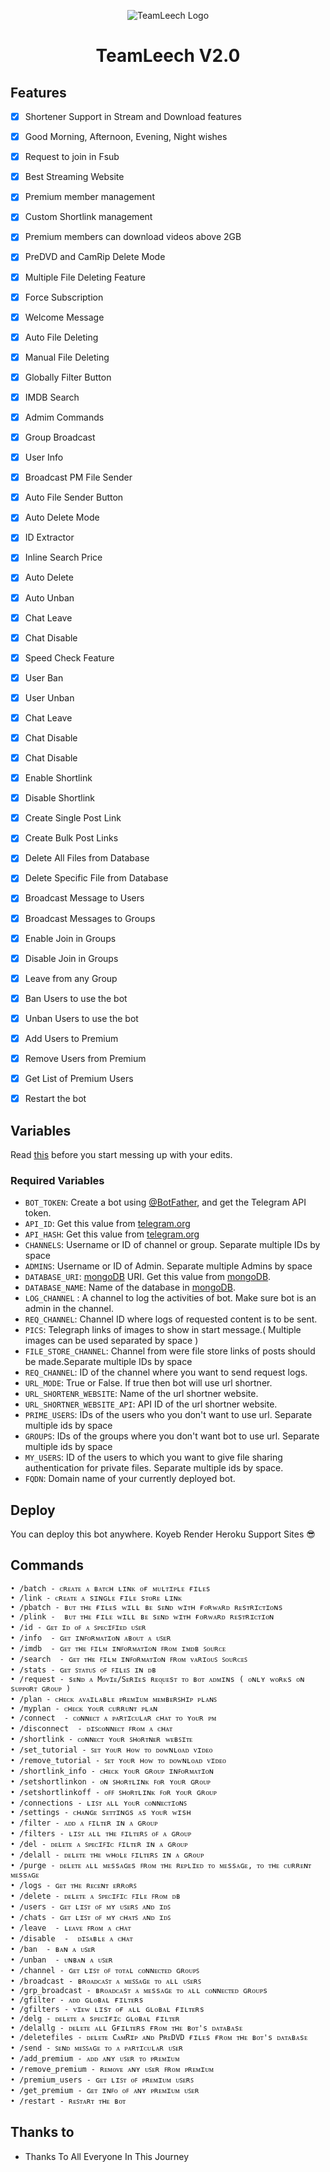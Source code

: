 <p align="center">
  <img src="https://te.legra.ph/file/ea0f5227e3c57ee6aa660.jpg" alt="TeamLeech Logo">
</p>
<h1 align="center">
  <b> TeamLeech V2.0 </b>
</h1>


## Features

- [x] Shortener Support in Stream and Download features
- [x] Good Morning, Afternoon, Evening, Night wishes
- [x] Request to join in Fsub
- [x] Best Streaming Website
- [x] Premium member management 
- [x] Custom Shortlink management 
- [x] Premium members can download videos above 2GB
- [x] PreDVD and CamRip Delete Mode
- [x] Multiple File Deleting Feature
- [x] Force Subscription
- [x] Welcome Message
- [x] Auto File Deleting
- [x] Manual File Deleting
- [x] Globally Filter Button
- [x] IMDB Search
- [x] Admim Commands
- [x] Group Broadcast
- [x] User Info
- [x] Broadcast PM File Sender
- [x] Auto File Sender Button
- [x] Auto Delete Mode
- [x] ID Extractor
- [x] Inline Search Price
- [x] Auto Delete
- [x] Auto Unban
- [x] Chat Leave
- [x] Chat Disable
- [x] Speed Check Feature
- [x] User Ban
- [x] User Unban
- [x] Chat Leave
- [x] Chat Disable
- [x] Chat Disable
- [x] Enable Shortlink
- [x] Disable Shortlink
- [x] Create Single Post Link
- [x] Create Bulk Post Links
- [x] Delete All Files from Database
- [x] Delete Specific File from Database
- [x] Broadcast Message to Users
- [x] Broadcast Messages to Groups
- [x] Enable Join in Groups
- [x] Disable Join in Groups
- [x] Leave from any Group
- [x] Ban Users to use the bot
- [x] Unban Users to use the bot
- [x] Add Users to Premium
- [x] Remove Users from Premium
- [x] Get List of Premium Users
- [x] Restart the bot


## Variables

Read [this](https://telegram.dog/sources_cods) before you start messing up with your edits.

### Required Variables
* `BOT_TOKEN`: Create a bot using [@BotFather](https://telegram.dog/BotFather), and get the Telegram API token.
* `API_ID`: Get this value from [telegram.org](https://my.telegram.org/apps)
* `API_HASH`: Get this value from [telegram.org](https://my.telegram.org/apps)
* `CHANNELS`: Username or ID of channel or group. Separate multiple IDs by space
* `ADMINS`: Username or ID of Admin. Separate multiple Admins by space
* `DATABASE_URI`: [mongoDB](https://www.mongodb.com) URI. Get this value from [mongoDB](https://www.mongodb.com).
* `DATABASE_NAME`: Name of the database in [mongoDB](https://www.mongodb.com).
* `LOG_CHANNEL` : A channel to log the activities of bot. Make sure bot is an admin in the channel.
* `REQ_CHANNEL`: Channel ID where logs of requested content is to be sent.
* `PICS`: Telegraph links of images to show in start message.( Multiple images can be used separated by space )
* `FILE_STORE_CHANNEL`: Channel from were file store links of posts should be made.Separate multiple IDs by space
* `REQ_CHANNEL`: ID of the channel where you want to send request logs.
* `URL_MODE`: True or False. If true then bot will use url shortner.
* `URL_SHORTENR_WEBSITE`: Name of the url shortner website.
* `URL_SHORTNER_WEBSITE_API`: API ID of the url shortner website.
* `PRIME_USERS`: IDs of the users who you don't want to use url. Separate multiple ids by space
* `GROUPS`: IDs of the groups where you don't want bot to use url. Separate multiple ids by space
* `MY_USERS`: ID of the users to which you want to give file sharing authentication for private files. Separate multiple ids by space.
* `FQDN`: Domain name of your currently deployed bot.


## Deploy
You can deploy this bot anywhere.
 Koyeb
 Render
 Heroku Support Sites 😎


## Commands
```
• /batch - ᴄʀᴇᴀᴛᴇ ᴀ ʙᴀᴛᴄʜ ʟɪɴᴋ ᴏғ ᴍᴜʟᴛɪᴘʟᴇ ғɪʟᴇs
• /link - ᴄʀᴇᴀᴛᴇ ᴀ sɪɴɢʟᴇ ғɪʟᴇ sᴛᴏʀᴇ ʟɪɴᴋ
• /pbatch - ʙᴜᴛ ᴛʜᴇ ғɪʟᴇs ᴡɪʟʟ ʙᴇ sᴇɴᴅ ᴡɪᴛʜ ғᴏʀᴡᴀʀᴅ ʀᴇsᴛʀɪᴄᴛɪᴏɴs
• /plink -  ʙᴜᴛ ᴛʜᴇ ғɪʟᴇ ᴡɪʟʟ ʙᴇ sᴇɴᴅ ᴡɪᴛʜ ғᴏʀᴡᴀʀᴅ ʀᴇsᴛʀɪᴄᴛɪᴏɴ
• /id - ɢᴇᴛ ɪᴅ ᴏꜰ ᴀ ꜱᴘᴇᴄɪꜰɪᴇᴅ ᴜꜱᴇʀ
• /info  - ɢᴇᴛ ɪɴꜰᴏʀᴍᴀᴛɪᴏɴ ᴀʙᴏᴜᴛ ᴀ ᴜꜱᴇʀ
• /imdb  - ɢᴇᴛ ᴛʜᴇ ꜰɪʟᴍ ɪɴꜰᴏʀᴍᴀᴛɪᴏɴ ꜰʀᴏᴍ ɪᴍᴅʙ ꜱᴏᴜʀᴄᴇ
• /search  - ɢᴇᴛ ᴛʜᴇ ꜰɪʟᴍ ɪɴꜰᴏʀᴍᴀᴛɪᴏɴ ꜰʀᴏᴍ ᴠᴀʀɪᴏᴜꜱ ꜱᴏᴜʀᴄᴇꜱ
• /stats - ɢᴇᴛ ꜱᴛᴀᴛᴜꜱ ᴏꜰ ꜰɪʟᴇꜱ ɪɴ ᴅʙ
• /request - sᴇɴᴅ ᴀ Mᴏᴠɪᴇ/Sᴇʀɪᴇs ʀᴇᴏ̨ᴜᴇsᴛ ᴛᴏ ʙᴏᴛ ᴀᴅᴍɪɴs ( ᴏɴʟʏ ᴡᴏʀᴋs ᴏɴ sᴜᴘᴘᴏʀᴛ ɢʀᴏᴜᴘ )
• /plan - ᴄʜᴇᴄᴋ ᴀᴠᴀɪʟᴀʙʟᴇ ᴘʀᴇᴍɪᴜᴍ ᴍᴇᴍʙᴇʀꜱʜɪᴘ ᴘʟᴀɴꜱ
• /myplan - ᴄʜᴇᴄᴋ ʏᴏᴜʀ ᴄᴜʀʀᴜɴᴛ ᴘʟᴀɴ
• /connect  - ᴄᴏɴɴᴇᴄᴛ ᴀ ᴘᴀʀᴛɪᴄᴜʟᴀʀ ᴄʜᴀᴛ ᴛᴏ ʏᴏᴜʀ ᴘᴍ
• /disconnect  - ᴅɪꜱᴄᴏɴɴᴇᴄᴛ ꜰʀᴏᴍ ᴀ ᴄʜᴀᴛ
• /shortlink - ᴄᴏɴɴᴇᴄᴛ ʏᴏᴜʀ ꜱʜᴏʀᴛɴᴇʀ ᴡᴇʙꜱɪᴛᴇ
• /set_tutorial - ꜱᴇᴛ ʏᴏᴜʀ ʜᴏᴡ ᴛᴏ ᴅᴏᴡɴʟᴏᴀᴅ ᴠɪᴅᴇᴏ
• /remove_tutorial - ꜱᴇᴛ ʏᴏᴜʀ ʜᴏᴡ ᴛᴏ ᴅᴏᴡɴʟᴏᴀᴅ ᴠɪᴅᴇᴏ
• /shortlink_info - ᴄʜᴇᴄᴋ ʏᴏᴜʀ ɢʀᴏᴜᴘ ɪɴꜰᴏʀᴍᴀᴛɪᴏɴ
• /setshortlinkon - ᴏɴ ꜱʜᴏʀᴛʟɪɴᴋ ꜰᴏʀ ʏᴏᴜʀ ɢʀᴏᴜᴘ
• /setshortlinkoff - ᴏꜰꜰ ꜱʜᴏʀᴛʟɪɴᴋ ꜰᴏʀ ʏᴏᴜʀ ɢʀᴏᴜᴘ
• /connections - ʟɪꜱᴛ ᴀʟʟ ʏᴏᴜʀ ᴄᴏɴɴᴇᴄᴛɪᴏɴꜱ
• /settings - ᴄʜᴀɴɢᴇ sᴇᴛᴛɪɴɢs ᴀs ʏᴏᴜʀ ᴡɪsʜ
• /filter - ᴀᴅᴅ ᴀ ꜰɪʟᴛᴇʀ ɪɴ ᴀ ɢʀᴏᴜᴘ
• /filters - ʟɪꜱᴛ ᴀʟʟ ᴛʜᴇ ꜰɪʟᴛᴇʀꜱ ᴏꜰ ᴀ ɢʀᴏᴜᴘ
• /del - ᴅᴇʟᴇᴛᴇ ᴀ ꜱᴘᴇᴄɪꜰɪᴄ ꜰɪʟᴛᴇʀ ɪɴ ᴀ ɢʀᴏᴜᴘ
• /delall - ᴅᴇʟᴇᴛᴇ ᴛʜᴇ ᴡʜᴏʟᴇ ꜰɪʟᴛᴇʀꜱ ɪɴ ᴀ ɢʀᴏᴜᴘ
• /purge - ᴅᴇʟᴇᴛᴇ ᴀʟʟ ᴍᴇssᴀɢᴇs ꜰʀᴏᴍ ᴛʜᴇ ʀᴇᴘʟɪᴇᴅ ᴛᴏ ᴍᴇssᴀɢᴇ, ᴛᴏ ᴛʜᴇ ᴄᴜʀʀᴇɴᴛ ᴍᴇssᴀɢᴇ
• /logs - ɢᴇᴛ ᴛʜᴇ ʀᴇᴄᴇɴᴛ ᴇʀʀᴏʀꜱ
• /delete - ᴅᴇʟᴇᴛᴇ ᴀ ꜱᴘᴇᴄɪꜰɪᴄ ꜰɪʟᴇ ꜰʀᴏᴍ ᴅʙ
• /users - ɢᴇᴛ ʟɪꜱᴛ ᴏꜰ ᴍʏ ᴜꜱᴇʀꜱ ᴀɴᴅ ɪᴅꜱ
• /chats - ɢᴇᴛ ʟɪꜱᴛ ᴏꜰ ᴍʏ ᴄʜᴀᴛꜱ ᴀɴᴅ ɪᴅꜱ
• /leave  - ʟᴇᴀᴠᴇ ꜰʀᴏᴍ ᴀ ᴄʜᴀᴛ
• /disable  -  ᴅɪꜱᴀʙʟᴇ ᴀ ᴄʜᴀᴛ
• /ban  - ʙᴀɴ ᴀ ᴜꜱᴇʀ
• /unban  - ᴜɴʙᴀɴ ᴀ ᴜꜱᴇʀ
• /channel - ɢᴇᴛ ʟɪꜱᴛ ᴏꜰ ᴛᴏᴛᴀʟ ᴄᴏɴɴᴇᴄᴛᴇᴅ ɢʀᴏᴜᴘꜱ
• /broadcast - ʙʀᴏᴀᴅᴄᴀꜱᴛ ᴀ ᴍᴇꜱꜱᴀɢᴇ ᴛᴏ ᴀʟʟ ᴜꜱᴇʀꜱ
• /grp_broadcast - ʙʀᴏᴀᴅᴄᴀsᴛ ᴀ ᴍᴇssᴀɢᴇ ᴛᴏ ᴀʟʟ ᴄᴏɴɴᴇᴄᴛᴇᴅ ɢʀᴏᴜᴘs
• /gfilter - ᴀᴅᴅ ɢʟᴏʙᴀʟ ғɪʟᴛᴇʀs
• /gfilters - ᴠɪᴇᴡ ʟɪsᴛ ᴏғ ᴀʟʟ ɢʟᴏʙᴀʟ ғɪʟᴛᴇʀs
• /delg - ᴅᴇʟᴇᴛᴇ ᴀ sᴘᴇᴄɪғɪᴄ ɢʟᴏʙᴀʟ ғɪʟᴛᴇʀ
• /delallg - ᴅᴇʟᴇᴛᴇ ᴀʟʟ Gғɪʟᴛᴇʀs ғʀᴏᴍ ᴛʜᴇ ʙᴏᴛ's ᴅᴀᴛᴀʙᴀsᴇ
• /deletefiles - ᴅᴇʟᴇᴛᴇ CᴀᴍRɪᴘ ᴀɴᴅ PʀᴇDVD ғɪʟᴇs ғʀᴏᴍ ᴛʜᴇ ʙᴏᴛ's ᴅᴀᴛᴀʙᴀsᴇ
• /send - ꜱᴇɴᴅ ᴍᴇꜱꜱᴀɢᴇ ᴛᴏ ᴀ ᴘᴀʀᴛɪᴄᴜʟᴀʀ ᴜꜱᴇʀ
• /add_premium - ᴀᴅᴅ ᴀɴʏ ᴜꜱᴇʀ ᴛᴏ ᴘʀᴇᴍɪᴜᴍ
• /remove_premium - ʀᴇᴍᴏᴠᴇ ᴀɴʏ ᴜꜱᴇʀ ꜰʀᴏᴍ ᴘʀᴇᴍɪᴜᴍ
• /premium_users - ɢᴇᴛ ʟɪꜱᴛ ᴏꜰ ᴘʀᴇᴍɪᴜᴍ ᴜꜱᴇʀꜱ
• /get_premium - ɢᴇᴛ ɪɴꜰᴏ ᴏꜰ ᴀɴʏ ᴘʀᴇᴍɪᴜᴍ ᴜꜱᴇʀ
• /restart - ʀᴇꜱᴛᴀʀᴛ ᴛʜᴇ ʙᴏᴛ

```

## Thanks to 
 - Thanks To All Everyone In This Journey